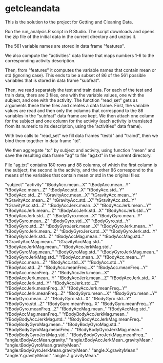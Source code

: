 getcleandata
============

This is the solution to the project for Getting and Cleaning Data.

Run the run_analysis.R script in R Studio. The script downloads and opens
the zip file of the initial data in the current directory and unzips it.

The 561 variable names are stored in data frame "features".

We also compute the "activities" data frame that maps numbers 1-6 to
the corresponding activity description.

Then, from "features" it computes the variable names that contain mean or
std (ignoring case). This ends to be a subset of 86 of the 561 possible
variables that is stored in data frame "subfeat".

Then, we read separately the test and train data. For each of the test and
train data, there are 3 files, one with the variable values, one with the
subject, and one with the activity. The function "read_set" gets as
arguments these three files and creates a data frame. First, the variable values
are read and then only the columns that correspond to the 86 variables in the
"subfeat" data frame are kept. We then attach one column for the subject and
one column for the activity (each activity is translated from its numeric to
its description, using the 'activities" data frame).

With two calls to "read_set" we fill data frames "testd" and "traind", then
we bind them together in data frame "td".

We then aggregate "td" by subject and activity, using function "mean" and save
the resulting data frame "ag" to file "ag.txt" in the current directory.

File "ag.txt" contains 180 rows and 88 columns, of which the first column is the
subject, the second is the activity, and the other 86 correspond to the means of the
variables that contain mean or std in the original files:

"subject" "activity" "tBodyAcc.mean...X" "tBodyAcc.mean...Y" "tBodyAcc.mean...Z" "tBodyAcc.std...X" "tBodyAcc.std...Y" "tBodyAcc.std...Z" "tGravityAcc.mean...X" "tGravityAcc.mean...Y" "tGravityAcc.mean...Z" "tGravityAcc.std...X" "tGravityAcc.std...Y" "tGravityAcc.std...Z" "tBodyAccJerk.mean...X" "tBodyAccJerk.mean...Y" "tBodyAccJerk.mean...Z" "tBodyAccJerk.std...X" "tBodyAccJerk.std...Y" "tBodyAccJerk.std...Z" "tBodyGyro.mean...X" "tBodyGyro.mean...Y" "tBodyGyro.mean...Z" "tBodyGyro.std...X" "tBodyGyro.std...Y" "tBodyGyro.std...Z" "tBodyGyroJerk.mean...X" "tBodyGyroJerk.mean...Y" "tBodyGyroJerk.mean...Z" "tBodyGyroJerk.std...X" "tBodyGyroJerk.std...Y" "tBodyGyroJerk.std...Z" "tBodyAccMag.mean.." "tBodyAccMag.std.." "tGravityAccMag.mean.." "tGravityAccMag.std.." "tBodyAccJerkMag.mean.." "tBodyAccJerkMag.std.." "tBodyGyroMag.mean.." "tBodyGyroMag.std.." "tBodyGyroJerkMag.mean.." "tBodyGyroJerkMag.std.." "fBodyAcc.mean...X" "fBodyAcc.mean...Y" "fBodyAcc.mean...Z" "fBodyAcc.std...X" "fBodyAcc.std...Y" "fBodyAcc.std...Z" "fBodyAcc.meanFreq...X" "fBodyAcc.meanFreq...Y" "fBodyAcc.meanFreq...Z" "fBodyAccJerk.mean...X" "fBodyAccJerk.mean...Y" "fBodyAccJerk.mean...Z" "fBodyAccJerk.std...X" "fBodyAccJerk.std...Y" "fBodyAccJerk.std...Z" "fBodyAccJerk.meanFreq...X" "fBodyAccJerk.meanFreq...Y" "fBodyAccJerk.meanFreq...Z" "fBodyGyro.mean...X" "fBodyGyro.mean...Y" "fBodyGyro.mean...Z" "fBodyGyro.std...X" "fBodyGyro.std...Y" "fBodyGyro.std...Z" "fBodyGyro.meanFreq...X" "fBodyGyro.meanFreq...Y" "fBodyGyro.meanFreq...Z" "fBodyAccMag.mean.." "fBodyAccMag.std.." "fBodyAccMag.meanFreq.." "fBodyBodyAccJerkMag.mean.." "fBodyBodyAccJerkMag.std.." "fBodyBodyAccJerkMag.meanFreq.." "fBodyBodyGyroMag.mean.." "fBodyBodyGyroMag.std.." "fBodyBodyGyroMag.meanFreq.." "fBodyBodyGyroJerkMag.mean.." "fBodyBodyGyroJerkMag.std.." "fBodyBodyGyroJerkMag.meanFreq.." "angle.tBodyAccMean.gravity." "angle.tBodyAccJerkMean..gravityMean." "angle.tBodyGyroMean.gravityMean." "angle.tBodyGyroJerkMean.gravityMean." "angle.X.gravityMean." "angle.Y.gravityMean." "angle.Z.gravityMean."

